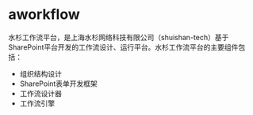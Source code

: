 aworkflow
=========
水杉工作流平台，是上海水杉网络科技有限公司（shuishan-tech）基于SharePoint平台开发的工作流设计、运行平台。水杉工作流平台的主要组件包括：
* 组织结构设计
* SharePoint表单开发框架
* 工作流设计器
* 工作流引擎

 

